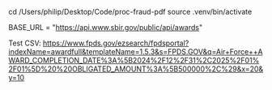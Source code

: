 cd /Users/philip/Desktop/Code/proc-fraud-pdf
source .venv/bin/activate

BASE_URL = "https://api.www.sbir.gov/public/api/awards"

Test CSV: https://www.fpds.gov/ezsearch/fpdsportal?indexName=awardfull&templateName=1.5.3&s=FPDS.GOV&q=Air+Force++AWARD_COMPLETION_DATE%3A%5B2024%2F12%2F31%2C2025%2F01%2F01%5D%20%20OBLIGATED_AMOUNT%3A%5B500000%2C%29&x=20&y=10